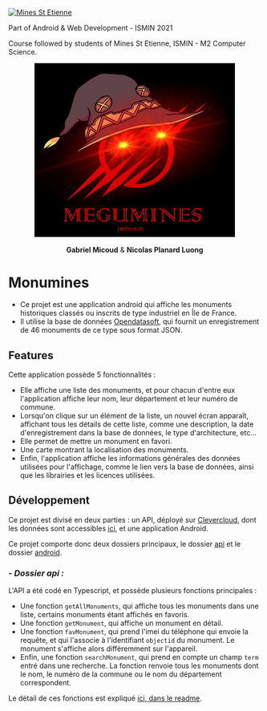 [![Mines St Etienne](./logo.png)](https://www.mines-stetienne.fr/)

Part of Android & Web Development - ISMIN 2021

Course followed by students of Mines St Etienne, ISMIN - M2 Computer Science.

<p align="center">
  <a><img src="./intro_megumin.png" width="400" alt="Presentation" /></a>
</p>

<p align="center"><strong>Gabriel Micoud</strong> & <strong>Nicolas Planard Luong</strong></p>

# **Monumines**

- Ce projet est une application android qui affiche les monuments historiques classés ou inscrits de type industriel en Île de France. 
- Il utilise la base de données [Opendatasoft](https://data.opendatasoft.com/explore/dataset/monuments-historiques-classes-ou-inscrits-de-type-industriel-en-ile-de-france-do%40datailedefrance/information/), qui fournit un enregistrement de 46 monuments de ce type sous format JSON.

## **Features**

Cette application possède 5 fonctionnalités :

- Elle affiche une liste des monuments, et pour chacun d'entre eux l'application affiche leur nom, leur département et leur numéro de commune.
- Lorsqu'on clique sur un élément de la liste, un nouvel écran apparaît, affichant tous les détails de cette liste, comme une description, la date d'enregistrement dans la base de données, le type d'architecture, etc...
- Elle permet de mettre un monument en favori.
- Une carte montrant la localisation des monuments.
- Enfin, l'application affiche les informations générales des données utilisées pour l'affichage, comme le lien vers la base de données, ainsi que les librairies et les licences utilisées.

## **Développement**

Ce projet est divisé en deux parties : un API, déployé sur [Clevercloud](https://console.clever-cloud.com/organisations/orga_693c81f4-6d20-46f3-901b-29afc84a379d/applications/app_88092840-1fcd-48c8-bddb-eb023aa00f24), dont les données sont accessibles [ici](https://project-gmd-npl.cleverapps.io/monuments), et une application Android.

Ce projet comporte donc deux dossiers principaux, le dossier [api](https://github.com/GabrielMicoud/android-project-ismin/tree/main/api) et le dossier [android](https://github.com/GabrielMicoud/android-project-ismin/tree/main/android).

### - ***Dossier api :***

L'API a été codé en Typescript, et possède plusieurs fonctions principales :

- Une fonction ```getAllMonuments```, qui affiche tous les monuments dans une liste, certains monuments étant affichés en favoris.
- Une fonction ```getMonument```, qui affiche un monument en détail.
- Une fonction ```favMonument```, qui prend l'imei du téléphone qui envoie la requête, et qui l'associe à l'identifiant ```objectid``` du monument. Le monument s'affiche alors différemment sur l'appareil.
- Enfin, une fonction ```searchMonument```, qui prend en compte un champ ```term``` entré dans une recherche. La fonction renvoie tous les monuments dont le nom, le numéro de la commune ou le nom du département correspondent.

Le détail de ces fonctions est expliqué [ici, dans le readme](https://github.com/GabrielMicoud/android-project-ismin/tree/main/api).




 
